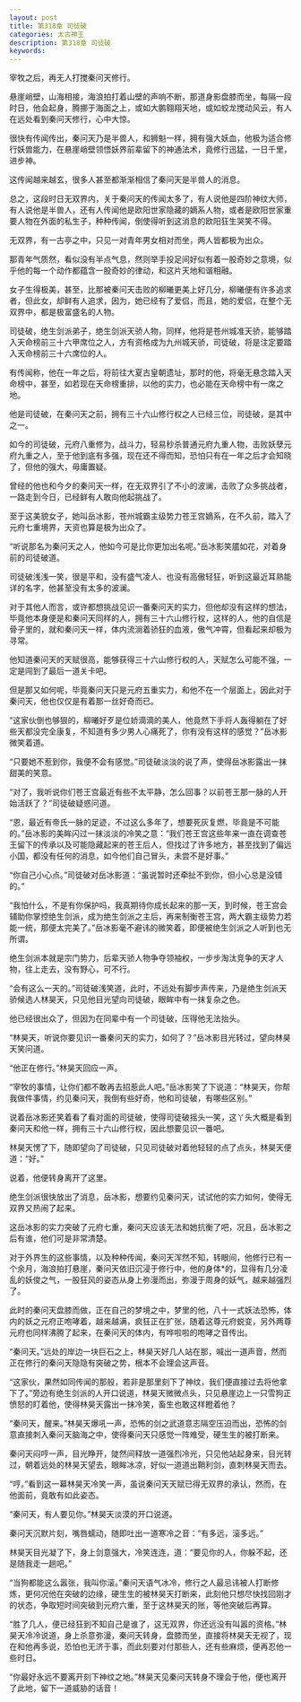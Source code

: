 ```yaml
---
layout: post
title: 第318章 司徒破
categories: 太古神王
description: 第318章 司徒破
keywords:
---
```


宰牧之后，再无人打搅秦问天修行。

悬崖峭壁，山海相接，海浪拍打着山壁的声响不断，那道身影盘膝而坐，每隔一段时日，他会起身，腾挪于海面之上，或如大鹏翱翔天地，或如蛟龙搅动风云，有人在远处看到秦问天修行，心中大惊。

很快有传闻传出，秦问天乃是半兽人，和狮魁一样，拥有强大妖血，他极为适合修行妖兽能力，在悬崖峭壁领悟妖界前辈留下的神通法术，竟修行迅猛，一日千里，进步神。

这传闻越来越玄，很多人甚至都渐渐相信了秦问天是半兽人的消息。

总之，这段时日无双界内，关于秦问天的传闻太多了，有人说他是四阶神纹大师，有人说他是半兽人，还有人传闻他是欧阳世家隐藏的嫡系人物，或者是欧阳世家重要人物在外面的私生子，种种传闻，倒使得听到这消息的欧阳狂生哭笑不得。

无双界，有一古亭之中，只见一对青年男女相对而坐，两人皆都极为出众。

那青年气质然，看似没有半点气息，然则举手投足间好似有着一股奇妙之意境，似乎他的每一个动作都蕴含一股奇妙的律动，和这片天地和谐相融。

女子生得极美，甚至，比那被秦问天击败的柳曦更美上好几分，柳曦便有许多追求者，但此女，却鲜有人追求，因为，她已经有了爱侣，而且，她的爱侣，在整个无双界中，都是极富盛名的人物。

司徒破，绝生剑派弟子，绝生剑派天骄人物，同样，他将是苍州城准天骄，能够踏入天命榜前三十六甲席位之人，方有资格成为九州城天骄，司徒破，将是注定要踏入天命榜前三十六席位的人。

有传闻称，他在一年之后，将前往大夏古皇朝遗址，那时的他，将毫无悬念踏入天命榜中，甚至，如若现在天命榜重排，以他的实力，也必能在天命榜中有一席之地。

他是司徒破，在秦问天之前，拥有三十六山修行权之人已经三位，司徒破，是其中之一。

如今的司徒破，元府八重修为，战斗力，轻易秒杀普通元府九重人物，击败妖孽元府九重之人，至于他到底有多强，现在还不得而知，恐怕只有在一年之后才会知晓了，但他的强大，毋庸置疑。

曾经的他也和今夕的秦问天一样，在无双界引了不小的波澜，击败了众多挑战者，一路走到今日，已经鲜有人敢向他起挑战了。

至于这美貌女子，她叫岳冰影，苍州城霸主级势力苍王宫嫡系，在不久前，踏入了元府七重境界，天资也算是极为出众了。

“听说那名为秦问天之人，他如今可是比你更加出名呢。”岳冰影笑靥如花，对着身前的司徒破道。

司徒破浅浅一笑，很是平和，没有盛气凌人、也没有高傲轻狂，听到这最近耳熟能详的名字，他甚至没有太多的波澜。

对于其他人而言，或许都想挑战见识一番秦问天的实力，但他却没有这样的想法，毕竟他本身便是和秦问天同样的人，拥有三十六山修行权，这样的人，他的自信是骨子里的，就和秦问天一样，体内流淌着骄狂的血液，傲气冲霄，但看起来却极为寻常。

他知道秦问天的天赋很高，能够获得三十六山修行权的人，天赋怎么可能不强，一定是闯到了最后一道关卡吧。

但是那又如何呢，毕竟秦问天只是元府五重实力，和他不在一个层面上，因此对于秦问天，他也仅仅是有着那一丝好奇而已。

“这家伙倒也够狠的，柳曦好歹是位娇滴滴的美人，他竟然下手将人轰得躺在了好些天都没完全康复，不知道有多少男人心痛死了，你有没有这样的感觉？”岳冰影微笑着道。

“只要她不惹到你，我便不会有感觉。”司徒破淡淡的说了声，使得岳冰影露出一抹甜美的笑意。

“对了，我听说你们苍王宫最近有些不太平静，怎么回事？以前苍王那一脉的人开始活跃了？”司徒破疑惑问道。

“恩，最近有帝氏一脉的足迹，不过这么多年了，想要死灰复燃，毕竟是不可能的。”岳冰影的美眸闪过一抹淡淡的冷笑之意：“我们苍王宫这些年来一直在调查苍王留下的传承以及可能隐藏起来的苍王后人，但找过了许多地方，甚至找到了偏远小国，都没有任何的消息，如今他们自己冒头，未尝不是好事。”

“你自己小心点。”司徒破对岳冰影道：“虽说暂时还牵扯不到你，但小心总是没错的。”

“我怕什么，不是有你保护吗，我真期待你成长起来的那一天，到时候，苍王宫会辅助你掌控绝生剑派，成为绝生剑派之主后，再来制衡苍王宫，两大霸主级势力若能一统，那便太完美了。”岳冰影毫不避讳的微笑着，即便被绝生剑派之人听到也无所谓。

绝生剑派本就是宗门势力，后辈天骄人物争夺领袖权，一步步淘汰竞争的天才人物，往上走去，没有野心，可不行。

“会有这么一天的。”司徒破浅笑道，此时，不远处有脚步声传来，乃是绝生剑派天骄候选人林昊天，只见他目光望向司徒破，眼眸中有一抹复杂之色。

他已经很出众了，但因为在同辈中有一个司徒破，压得他无法抬头。

“林昊天，听说你要见识一番秦问天的实力，如何了？”岳冰影目光转过，望向林昊天笑问道。

“他正在修行。”林昊天回应一声。

“宰牧的事情，让你们都不敢再去招惹此人吧。”岳冰影笑了下说道：“林昊天，你帮我做件事情，约见秦问天，我倒有些好奇，他和司徒破，有哪些区别。”

说着岳冰影还笑着看了看对面的司徒破，使得司徒破摇头一笑，这丫头大概是看到秦问天和他一样，拥有三十六山修行权，因此想要见识一番吧。

林昊天愣了下，随即望向了司徒破，只见司徒破对着他轻轻的点了点头，林昊天便道：“好。”

说着，他便转身离开了这里。

绝生剑派很快放出了消息，岳冰影，想要约见秦问天，试试他的实力如何，使得无双界又热闹了起来。

这岳冰影的实力突破了元府七重，秦问天应该无法和她抗衡了吧，况且，岳冰影之后有谁，他们可是非常清楚。

对于外界生的这些事情，以及种种传闻，秦问天浑然不知，转眼间，他修行已有一个余月，海浪拍打悬崖，秦问天依旧沉浸于修行中，他的身体*的，显得有几分凌乱的妖俊之气，一股狂风的姿态从身上弥漫而出，弥漫于周身的妖气，越来越强烈了。

此时的秦问天盘膝而做，正在自己的梦境之中，梦里的他，八十一式妖法恐怖，体内的妖之元府正咆哮着，越来越满，疯狂正在扩张，随着这尊元府蜕变，另外两尊元府也同样沸腾了起来，在秦问天的体内，有哗啦啦的咆哮之音传出。

“秦问天。”远处的岸边一块巨石之上，林昊天好几人站在那，喊出一道声音，然而正在修行的秦问天隐隐有突破之势，根本不会理会这声音。

“这家伙，果然如同传闻的那般，若非是那里刻下了神纹，我们便直接过去将他拿下了。”旁边有绝生剑派的人开口说道，林昊天微微点头，只见悬崖边上一只雪狗正愤怒的盯着他，使得林昊天露出一抹冷笑，畜生也敢这样瞪着他？

“秦问天，醒来。”林昊天爆吼一声，恐怖的剑之武道意志隔空压迫而出，恐怖的剑意直接刺入秦问天脑海之中，使得秦问天只感觉一阵难受，硬生生的被打断来。

秦问天闷哼一声，目光睁开，陡然间释放一道强烈冷光，只见他站起身来，目光转过，朝着远处的林昊天望去，眼眸冰凉，好似一道道出鞘利剑，直刺林昊天而去。

“哼。”看到这一幕林昊天冷笑一声，虽说秦问天天赋已得无双界的承认，然而，在他面前，竟敢有如此姿态。

“秦问天，有人要见你。”林昊天淡漠的开口说道。

秦问天沉默片刻，嘴唇蠕动，随即吐出一道寒冷之音：“有多远，滚多远。”

林昊天目光凝了下，身上剑意强大，冷笑连连，道：“要见你的人，你躲不起，还是随我走一趟吧。”

“当狗都能这么嚣张，我叫你滚。”秦问天语气冰冷，修行之人最忌讳被人打断修炼，更何况他在突破的边缘，硬生生的被林昊天打断来，此刻他只想尽快找回刚才的状态，争取短时间突破到元府六重，至于这林昊天的账，等他突破后再算。

“胜了几人，便已经狂到不知自己是谁了，这无双界，你还远没有叫嚣的资格。”林昊天冷冷说道，身上杀意弥漫，秦问天转身，盘膝而坐，直接将林昊天无视了，现在和他再多说，恐怕也无济于事，而此刻要对付那些人，还有些麻烦，便再忍他一些时日。

“你最好永远不要离开刻下神纹之地。”林昊天见秦问天转身不理会于他，便也离开了此地，留下一道威胁的话音！
